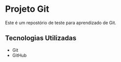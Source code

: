 # Projeto Git

Este é um repostório de teste para aprendizado de Git.

## Tecnologias Utilizadas

- Git
- GitHub